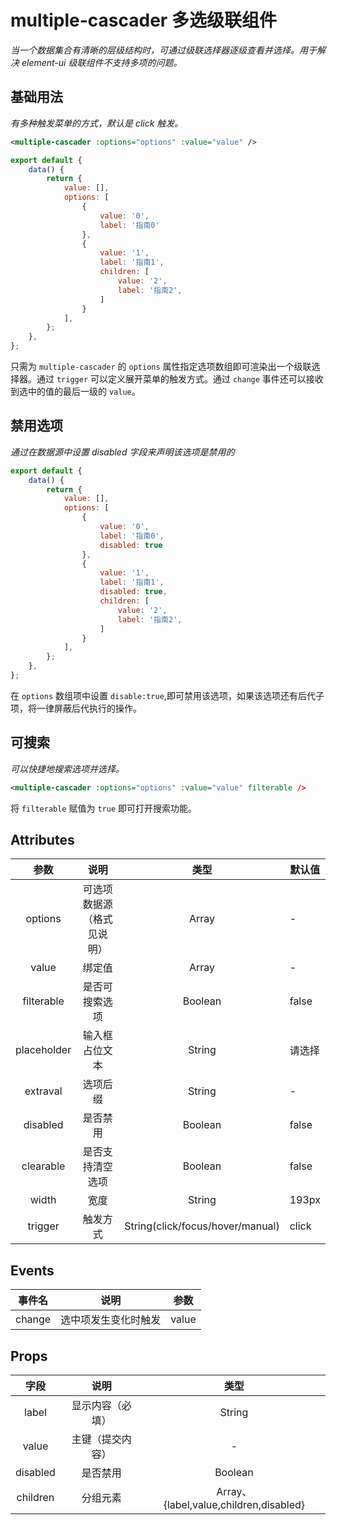 # multiple-cascader 多选级联组件

_当一个数据集合有清晰的层级结构时，可通过级联选择器逐级查看并选择。用于解决 element-ui 级联组件不支持多项的问题。_

## 基础用法

_有多种触发菜单的方式，默认是 click 触发。_

```xml
<multiple-cascader :options="options" :value="value" />
```

```js
export default {
	data() {
		return {
			value: [],
			options: [
				{
                    value: '0',
                    label: '指南0'
                },
                {
                    value: '1',
                    label: '指南1',
                    children: [
                        value: '2',
                        label: '指南2',
                    ]
                }
			],
		};
	},
};
```

只需为 `multiple-cascader` 的 `options` 属性指定选项数组即可渲染出一个级联选择器。通过 `trigger` 可以定义展开菜单的触发方式。通过 `change` 事件还可以接收到选中的值的最后一级的 `value`。

## 禁用选项　　

_通过在数据源中设置 disabled 字段来声明该选项是禁用的_

```js
export default {
	data() {
		return {
			value: [],
			options: [
				{
                    value: '0',
                    label: '指南0',
                    disabled: true
                },
                {
                    value: '1',
                    label: '指南1',
                    disabled: true,
                    children: [
                        value: '2',
                        label: '指南2',
                    ]
                }
			],
		};
	},
};
```

在 `options` 数组项中设置 `disable:true`,即可禁用该选项，如果该选项还有后代子项，将一律屏蔽后代执行的操作。

## 可搜索

_可以快捷地搜索选项并选择。_

```xml
<multiple-cascader :options="options" :value="value" filterable />
```

将 `filterable` 赋值为 `true` 即可打开搜索功能。

## Attributes

|    参数     |            说明            |               类型               | 默认值 |
| :---------: | :------------------------: | :------------------------------: | ------ |
|   options   | 可选项数据源（格式见说明） |              Array               | -      |
|    value    |           绑定值           |              Array               | -      |
| filterable  |       是否可搜索选项       |             Boolean              | false  |
| placeholder |       输入框占位文本       |              String              | 请选择 |
|  extraval   |          选项后缀          |              String              | -      |
|  disabled   |          是否禁用          |             Boolean              | false  |
|  clearable  |      是否支持清空选项      |             Boolean              | false  |
|    width    |            宽度            |              String              | 193px  |
|   trigger   |          触发方式          | String(click/focus/hover/manual) | click  |

## Events

| 事件名 |         说明         | 参数  |
| :----: | :------------------: | :---: |
| change | 选中项发生变化时触发 | value |

## Props

|   字段   |       说明       |                  类型                  |
| :------: | :--------------: | :------------------------------------: |
|  label   | 显示内容（必填） |                 String                 |
|  value   | 主键（提交内容） |                   -                    |
| disabled |     是否禁用     |                Boolean                 |
| children |     分组元素     | Array、{label,value,children,disabled} |
